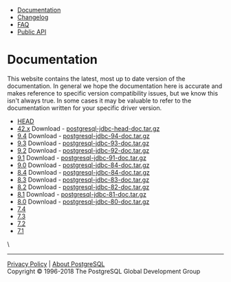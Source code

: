-   [Documentation](documentation.html)
-   [Changelog](changelog.html)
-   [FAQ](faq.html)
-   [Public API](publicapi/index.html)

Documentation
=============

This website contains the latest, most up to date version of the
documentation. In general we hope the documentation here is accurate and
makes reference to specific version compatibility issues, but we know
this isn't always true. In some cases it may be valuable to refer to the
documentation written for your specific driver version.

-   [HEAD](head/index.html)
-   [42.x](head/index.html) Download -
    [postgresql-jdbc-head-doc.tar.gz](postgresql-jdbc-head-doc.tar.gz)
-   [9.4](94/index.html) Download -
    [postgresql-jdbc-94-doc.tar.gz](postgresql-jdbc-94-doc.tar.gz)
-   [9.3](93/index.html) Download -
    [postgresql-jdbc-93-doc.tar.gz](postgresql-jdbc-93-doc.tar.gz)
-   [9.2](92/index.html) Download -
    [postgresql-jdbc-92-doc.tar.gz](postgresql-jdbc-92-doc.tar.gz)
-   [9.1](91/index.html) Download -
    [postgresql-jdbc-91-doc.tar.gz](postgresql-jdbc-91-doc.tar.gz)
-   [9.0](90/index.html) Download -
    [postgresql-jdbc-84-doc.tar.gz](postgresql-jdbc-84-doc.tar.gz)
-   [8.4](84/index.html) Download -
    [postgresql-jdbc-84-doc.tar.gz](postgresql-jdbc-84-doc.tar.gz)
-   [8.3](83/index.html) Download -
    [postgresql-jdbc-83-doc.tar.gz](postgresql-jdbc-83-doc.tar.gz)
-   [8.2](82/index.html) Download -
    [postgresql-jdbc-82-doc.tar.gz](postgresql-jdbc-82-doc.tar.gz)
-   [8.1](81/index.html) Download -
    [postgresql-jdbc-81-doc.tar.gz](postgresql-jdbc-81-doc.tar.gz)
-   [8.0](80/index.html) Download -
    [postgresql-jdbc-80-doc.tar.gz](postgresql-jdbc-80-doc.tar.gz)
-   [7.4](http://www.postgresql.org/docs/7.4/static/jdbc.html)
-   [7.3](http://www.postgresql.org/docs/7.3/static/jdbc.html)
-   [7.2](http://www.postgresql.org/docs/7.2/static/jdbc.html)
-   [7.1](http://www.postgresql.org/docs/7.1/static/jdbc.html)

\

* * * * *

[Privacy Policy](https://www.postgresql.org/about/privacypolicy) |
[About PostgreSQL](https://www.postgresql.org/about/)\
 Copyright © 1996-2018 The PostgreSQL Global Development Group
